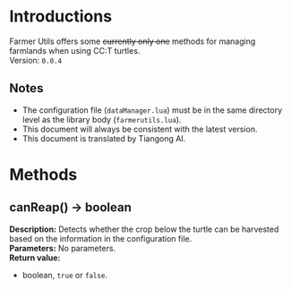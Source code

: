 # Introductions
Farmer Utils offers some ~~currently only one~~ methods for managing farmlands when using CC:T turtles.<br>
Version: `0.0.4`

## Notes
- The configuration file (`dataManager.lua`) must be in the same directory level as the library body (`farmerutils.lua`).
- This document will always be consistent with the latest version.
- This document is translated by Tiangong AI.

# Methods
## canReap() -> boolean
**Description:**
Detects whether the crop below the turtle can be harvested based on the information in the configuration file.<br>
**Parameters:**
No parameters.<br>
**Return value:**
- boolean, `true` or `false`.